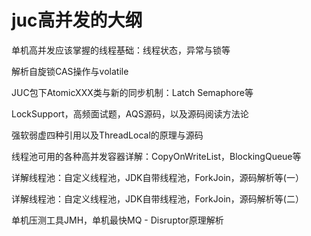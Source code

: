 # juc高并发的大纲

单机高并发应该掌握的线程基础：线程状态，异常与锁等

解析自旋锁CAS操作与volatile

 JUC包下AtomicXXX类与新的同步机制：Latch Semaphore等

LockSupport，高频面试题，AQS源码，以及源码阅读方法论

强软弱虚四种引用以及ThreadLocal的原理与源码

线程池可用的各种高并发容器详解：CopyOnWriteList，BlockingQueue等

详解线程池：自定义线程池，JDK自带线程池，ForkJoin，源码解析等(一）

详解线程池：自定义线程池，JDK自带线程池，ForkJoin，源码解析等(二）

单机压测工具JMH，单机最快MQ - Disruptor原理解析


